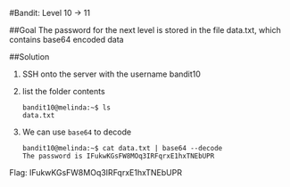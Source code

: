 #Bandit: Level 10 -> 11

##Goal
The password for the next level is stored in the file data.txt, which contains base64 encoded data

##Solution
1. SSH onto the server with the username bandit10

2. list the folder contents

   ```
   bandit10@melinda:~$ ls
   data.txt
   ```

3. We can use `base64` to decode

   ```
   bandit10@melinda:~$ cat data.txt | base64 --decode
   The password is IFukwKGsFW8MOq3IRFqrxE1hxTNEbUPR
   ```

Flag: IFukwKGsFW8MOq3IRFqrxE1hxTNEbUPR
